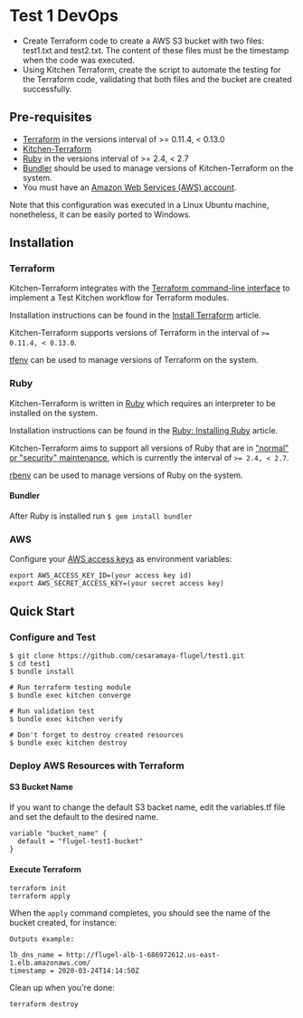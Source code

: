 # Test 1 DevOps
* Create Terraform code to create a AWS S3 bucket with two files: test1.txt and test2.txt. The content of these files must be the timestamp when the code was executed.
* Using Kitchen Terraform, create the script to automate the testing for the Terraform code, validating that both files and the bucket are created successfully.

## Pre-requisites

* [Terraform](https://www.terraform.io/) in the versions interval of >= 0.11.4, < 0.13.0 
* [Kitchen-Terraform](https://github.com/newcontext-oss/kitchen-terraform)
* [Ruby](https://www.ruby-lang.org/en/) in the versions interval of >= 2.4, < 2.7
* [Bundler](https://bundler.io/index.html#getting-started) should be used to manage versions of Kitchen-Terraform on the system.
* You must have an [Amazon Web Services (AWS) account](http://aws.amazon.com/).

Note that this configuration was executed in a Linux Ubuntu machine, nonetheless, it can be easily ported to Windows.

## Installation

### Terraform
Kitchen-Terraform integrates with the
[Terraform command-line interface](https://www.terraform.io/docs/commands/index.html) to implement a Test
Kitchen workflow for Terraform modules.

Installation instructions can be found in the
[Install Terraform](https://learn.hashicorp.com/terraform/getting-started/install.html) article.

Kitchen-Terraform supports versions of Terraform in the interval of
`>= 0.11.4, < 0.13.0`.

[tfenv](https://github.com/kamatama41/tfenv) can be used to manage versions of Terraform on the system.

### Ruby

Kitchen-Terraform is written in [Ruby](https://www.ruby-lang.org/en/) which requires an
interpreter to be installed on the system.

Installation instructions can be found in the
[Ruby: Installing Ruby](https://www.ruby-lang.org/en/documentation/installation/) article.

Kitchen-Terraform aims to support all versions of Ruby that are in
["normal" or "security" maintenance](https://www.ruby-lang.org/en/downloads/branches/), which is currently
the interval of `>= 2.4, < 2.7`.

[rbenv](https://github.com/rbenv/rbenv) can be used to manage versions of Ruby on the system.

#### Bundler
After Ruby is installed run
```$ gem install bundler```

### AWS
Configure your [AWS access keys](http://docs.aws.amazon.com/general/latest/gr/aws-sec-cred-types.html#access-keys-and-secret-access-keys) as
environment variables:
```
export AWS_ACCESS_KEY_ID=(your access key id)
export AWS_SECRET_ACCESS_KEY=(your secret access key)
```
## Quick Start

### Configure and Test

```
$ git clone https://github.com/cesaramaya-flugel/test1.git
$ cd test1
$ bundle install

# Run terraform testing module
$ bundle exec kitchen converge

# Run validation test
$ bundle exec kitchen verify

# Don't forget to destroy created resources
$ bundle exec kitchen destroy
```

### Deploy AWS Resources with Terraform 

#### S3 Bucket Name
If you want to change the default S3 backet name, edit the variables.tf file and set the default to the desired name.
```
variable "bucket_name" {
  default = "flugel-test1-bucket"
}
```

#### Execute Terraform
```
terraform init
terraform apply
```

When the `apply` command completes, you should see the name of the bucket created, for instance:

```
Outputs example:

lb_dns_name = http://flugel-alb-1-686972612.us-east-1.elb.amazonaws.com/
timestamp = 2020-03-24T14:14:50Z
```

Clean up when you're done:

```
terraform destroy
